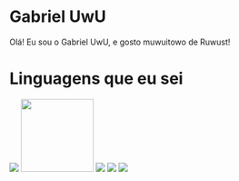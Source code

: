 # Gabriel UwU

Olá! Eu sou o Gabriel UwU, e gosto muwuitowo de Ruwust!
# Linguagens que eu sei
![](https://www.rust-lang.org/static/images/rust-logo-blk.svg) <img height=128 src="https://logos-download.com/wp-content/uploads/2019/01/JavaScript_Logo.png"> ![](https://www.rust-lang.org/static/images/rust-logo-blk.svg) ![](https://www.rust-lang.org/static/images/rust-logo-blk.svg) ![](https://www.rust-lang.org/static/images/rust-logo-blk.svg)
